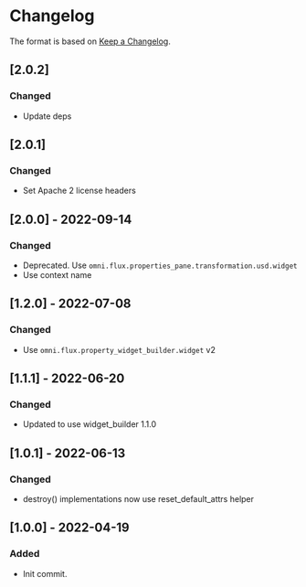 # Changelog

The format is based on [Keep a Changelog](https://keepachangelog.com/en/1.0.0/).

## [2.0.2]
### Changed
- Update deps

## [2.0.1]
### Changed
- Set Apache 2 license headers

## [2.0.0] - 2022-09-14
### Changed
- Deprecated. Use `omni.flux.properties_pane.transformation.usd.widget`
- Use context name

## [1.2.0] - 2022-07-08
### Changed
- Use `omni.flux.property_widget_builder.widget` v2

## [1.1.1] - 2022-06-20
### Changed
- Updated to use widget_builder 1.1.0

## [1.0.1] - 2022-06-13
### Changed
- destroy() implementations now use reset_default_attrs helper

## [1.0.0] - 2022-04-19
### Added
- Init commit.
